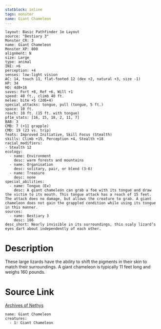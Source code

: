 ```yaml
---
statblock: inline
tags: monster
name: Giant Chameleon
---
```

```statblock
layout: Basic Pathfinder 1e Layout
source: "Bestiary 3"
Monster_CR: 3
name: Giant Chameleon
Monster_XP: 800
alignment: N
size: Large
type: animal
INI: +6
perception: +4
senses: low-light vision
AC: 14, touch 11, flat-footed 12 (dex +2, natural +3, size -1)
HP: 34
HD: 4d8+16
saves: Fort +8, Ref +6, Will +1
speed: 40 ft., climb 40 ft.
melee: bite +5 (2d6+4)
special_attacks: tongue, pull (tongue, 5 ft.)
space: 10 ft.
reach: 10 ft. (15 ft. with tongue)
pf1e_stats: [16, 15, 18, 2, 11, 7]
BAB: 3
CMB: 7 (+11 grapple)
CMD: 19 (23 vs. trip)
feats: Improved Initiative, Skill Focus (Stealth)
skills: Climb +15, Perception +4, Stealth +18
racial_modifiers:
- Stealth 12
ecology:
  - name: Environment
    desc: warm forests and mountains
  - name: Organisation
    desc: solitary, pair, or blend (3-6)
  - name: Treasure
    desc: none
special_abilities:
  - name: Tongue (Ex)
    desc: A giant chameleon can grab a foe with its tongue and draw the victim to its mouth. This tongue attack has a reach of 15 feet. The attack does no damage, but allows the creature to grab. A giant chameleon does not gain the grappled condition while using its tongue in this manner.
sources:
  - name: Bestiary 3
    desc: 186
desc_short: Nearly invisible in its surroundings, this scaly lizard’s eyes dart about independently of each other.
```
# Description
These large lizards have the ability to shift the pigments in their skin to match their surroundings. A giant chameleon is typically 11 feet long and weighs 160 pounds.
# Source Link
[Archives of Nethys](https://aonprd.com/MonsterDisplay.aspx?ItemName=Giant%20Chameleon)
```encounter-table
name: Giant Chameleon
creatures:
  - 1: Giant Chameleon
```
